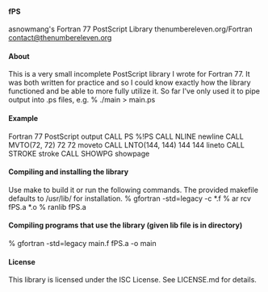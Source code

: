 #### fPS
asnowmang's Fortran 77 PostScript Library
thenumbereleven.org/Fortran
contact@thenumbereleven.org

#### About
This is a very small incomplete PostScript library I wrote for Fortran 77. It
was both written for practice and so I could know exactly how the library
functioned and be able to more fully utilize it. So far I've only used it to 
pipe output into .ps files, e.g.
% ./main > main.ps

#### Example
Fortran 77            PostScript output
CALL PS               %!PS
CALL NLINE	      newline
CALL MVTO(72, 72)      72  72 moveto
CALL LNTO(144, 144)   144 144 lineto
CALL STROKE           stroke
CALL SHOWPG           showpage

#### Compiling and installing the library
Use make to build it or run the following commands. The provided makefile 
defaults to /usr/lib/ for installation.
% gfortran -std=legacy -c *.f
% ar rcv fPS.a *.o
% ranlib fPS.a

#### Compiling programs that use the library (given lib file is in directory)
% gfortran -std=legacy main.f fPS.a -o main

#### License
This library is licensed under the ISC License. See LICENSE.md for details.
